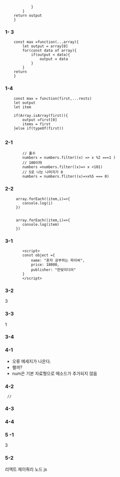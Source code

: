                 }
            }
        return output
        }

### 1- 3

        const max =function(...array){
            let output = array[0]
            for(const data of array){
                if(output < data){
                    output = data
                }
            }
        return
        }

### 1-4

        const max = function(first,...rests)
        let output
        let item

        if(Array.isArray(first)){
            output =first[0]
            items = first
        }else if(typeOf(first))

##

### 2-1

            // 홀수
            numbers = numbers.filter((x) => x %2 ===1 )
            // 100이하
            numbers =numbers.filter((x)=> x <101)
            // 5로 나눈 나머지가 0
            numbers = numbers.fliter((x)=>x%5 === 0)

### 2-2

         array.forEach((item,i)=>{
            console.log(i)
         })


         array.forEach((item,i)=>{
            console.log(item)
         })

### 3-1

            <script>
            const object ={
                name: "혼자 공부하는 파이써",
                price: 18000,
                publisher: "한빛미디어"
            }
            </script>

### 3-2

3

### 3-3

1

### 3-4




### 4-1 
- 오류 메세지가 나온다. 
- 왤까?
- num은 기본 자료형으로 메소드가 추가되지 않음

### 4-2
     
     // 
     
     
### 4-3

### 4-4 
### 5 -1
3
### 5-2 

 리액트
 제이쿼리
 노드 js 
 
